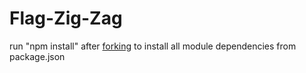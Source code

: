 Flag-Zig-Zag
====
run "npm install" after [forking][forking] to install all module dependencies from package.json

[forking]: http://help.github.com/fork-a-repo/